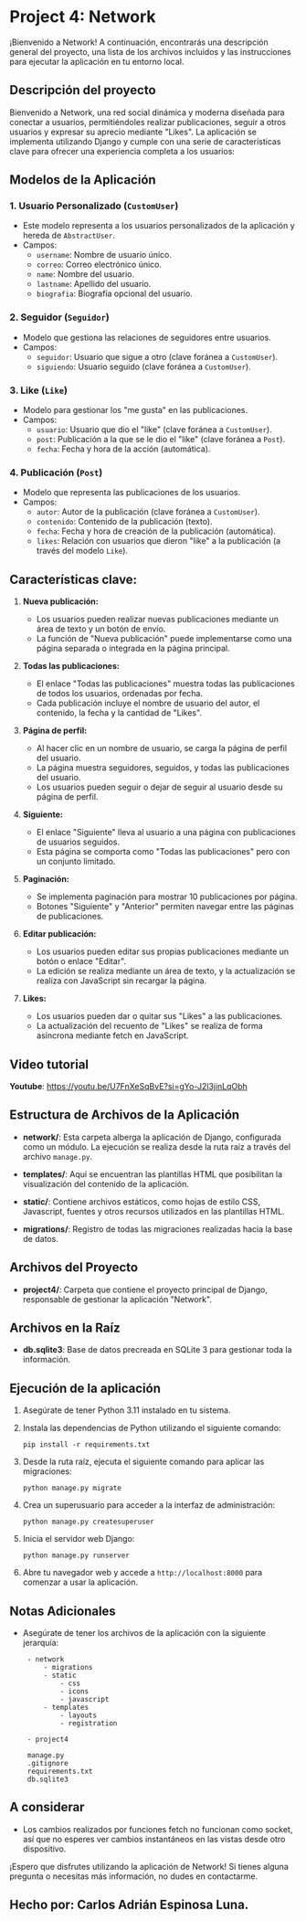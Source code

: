 # Project 4: Network

¡Bienvenido a Network! A continuación, encontrarás una descripción general del proyecto, una lista de los archivos incluidos y las instrucciones para ejecutar la aplicación en tu entorno local.

## Descripción del proyecto

Bienvenido a Network, una red social dinámica y moderna diseñada para conectar a usuarios, permitiéndoles realizar publicaciones, seguir a otros usuarios y expresar su aprecio mediante "Likes". La aplicación se implementa utilizando Django y cumple con una serie de características clave para ofrecer una experiencia completa a los usuarios:

## Modelos de la Aplicación

### 1. Usuario Personalizado (`CustomUser`)

- Este modelo representa a los usuarios personalizados de la aplicación y hereda de `AbstractUser`.
- Campos:
  - `username`: Nombre de usuario único.
  - `correo`: Correo electrónico único.
  - `name`: Nombre del usuario.
  - `lastname`: Apellido del usuario.
  - `biografia`: Biografía opcional del usuario.

### 2. Seguidor (`Seguidor`)

- Modelo que gestiona las relaciones de seguidores entre usuarios.
- Campos:
  - `seguidor`: Usuario que sigue a otro (clave foránea a `CustomUser`).
  - `siguiendo`: Usuario seguido (clave foránea a `CustomUser`).

### 3. Like (`Like`)

- Modelo para gestionar los "me gusta" en las publicaciones.
- Campos:
  - `usuario`: Usuario que dio el "like" (clave foránea a `CustomUser`).
  - `post`: Publicación a la que se le dio el "like" (clave foránea a `Post`).
  - `fecha`: Fecha y hora de la acción (automática).

### 4. Publicación (`Post`)

- Modelo que representa las publicaciones de los usuarios.
- Campos:
  - `autor`: Autor de la publicación (clave foránea a `CustomUser`).
  - `contenido`: Contenido de la publicación (texto).
  - `fecha`: Fecha y hora de creación de la publicación (automática).
  - `likes`: Relación con usuarios que dieron "like" a la publicación (a través del modelo `Like`).

## Características clave:

1. **Nueva publicación:**
   - Los usuarios pueden realizar nuevas publicaciones mediante un área de texto y un botón de envío.
   - La función de "Nueva publicación" puede implementarse como una página separada o integrada en la página principal.

2. **Todas las publicaciones:**
   - El enlace "Todas las publicaciones" muestra todas las publicaciones de todos los usuarios, ordenadas por fecha.
   - Cada publicación incluye el nombre de usuario del autor, el contenido, la fecha y la cantidad de "Likes".

3. **Página de perfil:**
   - Al hacer clic en un nombre de usuario, se carga la página de perfil del usuario.
   - La página muestra seguidores, seguidos, y todas las publicaciones del usuario.
   - Los usuarios pueden seguir o dejar de seguir al usuario desde su página de perfil.

4. **Siguiente:**
   - El enlace "Siguiente" lleva al usuario a una página con publicaciones de usuarios seguidos.
   - Esta página se comporta como "Todas las publicaciones" pero con un conjunto limitado.

5. **Paginación:**
   - Se implementa paginación para mostrar 10 publicaciones por página.
   - Botones "Siguiente" y "Anterior" permiten navegar entre las páginas de publicaciones.

6. **Editar publicación:**
   - Los usuarios pueden editar sus propias publicaciones mediante un botón o enlace "Editar".
   - La edición se realiza mediante un área de texto, y la actualización se realiza con JavaScript sin recargar la página.

7. **Likes:**
   - Los usuarios pueden dar o quitar sus "Likes" a las publicaciones.
   - La actualización del recuento de "Likes" se realiza de forma asíncrona mediante fetch en JavaScript.

## Video tutorial

   **Youtube**: https://youtu.be/U7FnXeSqBvE?si=gYo-J2l3jinLqObh

## Estructura de Archivos de la Aplicación

- **network/**: Esta carpeta alberga la aplicación de Django, configurada como un módulo. La ejecución se realiza desde la ruta raíz a través del archivo `manage.py`.

- **templates/**: Aquí se encuentran las plantillas HTML que posibilitan la visualización del contenido de la aplicación.

- **static/**: Contiene archivos estáticos, como hojas de estilo CSS, Javascript, fuentes y otros recursos utilizados en las plantillas HTML.

- **migrations/**: Registro de todas las migraciones realizadas hacia la base de datos.

## Archivos del Proyecto

- **project4/**: Carpeta que contiene el proyecto principal de Django, responsable de gestionar la aplicación "Network".

## Archivos en la Raíz

- **db.sqlite3**: Base de datos precreada en SQLite 3 para gestionar toda la información.

## Ejecución de la aplicación

1. Asegúrate de tener Python 3.11 instalado en tu sistema.

2. Instala las dependencias de Python utilizando el siguiente comando:

   ```
   pip install -r requirements.txt
   ```

3. Desde la ruta raíz, ejecuta el siguiente comando para aplicar las migraciones:

   ```
   python manage.py migrate
   ```

4. Crea un superusuario para acceder a la interfaz de administración:

   ```
   python manage.py createsuperuser
   ```

5. Inicia el servidor web Django:

   ```
   python manage.py runserver
   ```

6. Abre tu navegador web y accede a `http://localhost:8000` para comenzar a usar la aplicación.

## Notas Adicionales

- Asegúrate de tener los archivos de la aplicación con la siguiente jerarquía:
   ```
    - network
        - migrations
        - static
            - css
            - icons
            - javascript
        - templates
            - layouts
            - registration

    - project4

    manage.py
    .gitignore
    requirements.txt
    db.sqlite3
   ```

## A considerar

- Los cambios realizados por funciones fetch no funcionan como socket, así que no esperes ver cambios instantáneos en las vistas desde otro dispositivo.

¡Espero que disfrutes utilizando la aplicación de Network! Si tienes alguna pregunta o necesitas más información, no dudes en contactarme.

## Hecho por: Carlos Adrián Espinosa Luna.
